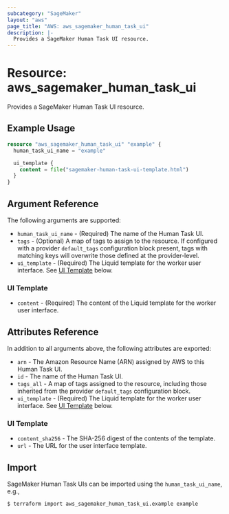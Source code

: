```yaml
---
subcategory: "SageMaker"
layout: "aws"
page_title: "AWS: aws_sagemaker_human_task_ui"
description: |-
  Provides a SageMaker Human Task UI resource.
---
```


# Resource: aws_sagemaker_human_task_ui

Provides a SageMaker Human Task UI resource.

## Example Usage

```terraform
resource "aws_sagemaker_human_task_ui" "example" {
  human_task_ui_name = "example"

  ui_template {
    content = file("sagemaker-human-task-ui-template.html")
  }
}
```

## Argument Reference

The following arguments are supported:

* `human_task_ui_name` - (Required) The name of the Human Task UI.
* `tags` - (Optional) A map of tags to assign to the resource. If configured with a provider `default_tags` configuration block present, tags with matching keys will overwrite those defined at the provider-level.
* `ui_template` - (Required) The Liquid template for the worker user interface. See [UI Template](#ui-template) below.

### UI Template

* `content` - (Required) The content of the Liquid template for the worker user interface.


## Attributes Reference

In addition to all arguments above, the following attributes are exported:

* `arn` - The Amazon Resource Name (ARN) assigned by AWS to this Human Task UI.
* `id` - The name of the Human Task UI.
* `tags_all` - A map of tags assigned to the resource, including those inherited from the provider `default_tags` configuration block.
* `ui_template` - (Required) The Liquid template for the worker user interface. See [UI Template](#ui-template) below.

### UI Template

* `content_sha256` - The SHA-256 digest of the contents of the template.
* `url` - The URL for the user interface template.

## Import

SageMaker Human Task UIs can be imported using the `human_task_ui_name`, e.g.,

```
$ terraform import aws_sagemaker_human_task_ui.example example
```
